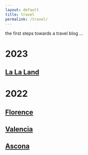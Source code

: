 ```yaml
---
layout: default
title: travel
permalink: /travel/
---
```


the first steps towards a travel blog ...

# 2023

## [La La Land](/travel/la)



# 2022

## [Florence](/travel/florence)


## [Valencia](/travel/valencia)


## [Ascona](/travel/ascona)

